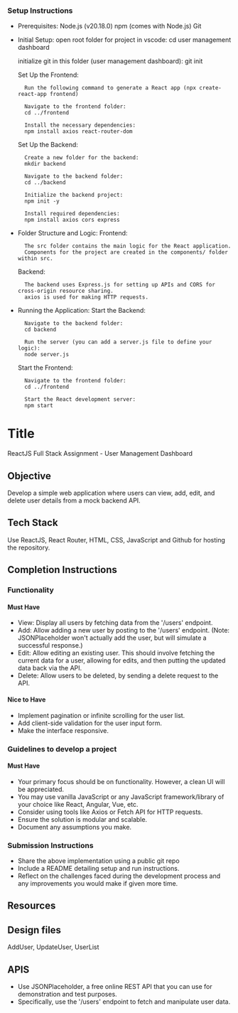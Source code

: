 ### Setup Instructions

* Prerequisites:
	Node.js (v20.18.0)
	npm (comes with Node.js)
	Git

* Initial Setup:
    open root folder for project in vscode:
        cd user management dashboard
    
    initialize git in this folder (user management dashboard):
        git init

    Set Up the Frontend:

        Run the following command to generate a React app (npx create-react-app frontend)

        Navigate to the frontend folder:
        cd ../frontend

        Install the necessary dependencies:
        npm install axios react-router-dom

    Set Up the Backend:

        Create a new folder for the backend:
        mkdir backend

        Navigate to the backend folder:
        cd ../backend

        Initialize the backend project:
	    npm init -y

        Install required dependencies:
	    npm install axios cors express

* Folder Structure and Logic:
    Frontend:

        The src folder contains the main logic for the React application.
		Components for the project are created in the components/ folder within src.

    Backend:

        The backend uses Express.js for setting up APIs and CORS for cross-origin resource sharing.
		axios is used for making HTTP requests.

* Running the Application:
    Start the Backend:

        Navigate to the backend folder:
		cd backend

        Run the server (you can add a server.js file to define your logic):	
		node server.js

    Start the Frontend:

        Navigate to the frontend folder:
		cd ../frontend

        Start the React development server:
		npm start

# Title
ReactJS Full Stack Assignment - User Management Dashboard

## Objective
Develop a simple web application where users can view, add, edit, and delete user details from a mock backend API.


## Tech Stack
Use ReactJS, React Router, HTML, CSS, JavaScript and Github for hosting the repository.

## Completion Instructions

### Functionality
#### Must Have
* View: Display all users by fetching data from the '/users' endpoint.
* Add: Allow adding a new user by posting to the '/users' endpoint. (Note: JSONPlaceholder won't actually add the user, but will simulate a successful response.)
* Edit: Allow editing an existing user. This should involve fetching the current data for a user, allowing for edits, and then putting the updated data back via the API.
* Delete: Allow users to be deleted, by sending a delete request to the API.

#### Nice to Have
* Implement pagination or infinite scrolling for the user list.
* Add client-side validation for the user input form.
* Make the interface responsive.

### Guidelines to develop a project
#### Must Have
* Your primary focus should be on functionality. However, a clean UI will be appreciated.
* You may use vanilla JavaScript or any JavaScript framework/library of your choice like React, Angular, Vue, etc.
* Consider using tools like Axios or Fetch API for HTTP requests.
* Ensure the solution is modular and scalable.
* Document any assumptions you make.

### Submission Instructions
* Share the above implementation using a public git repo
* Include a README detailing setup and run instructions.
* Reflect on the challenges faced during the development process and any improvements you would make if given more time.

## Resources
## Design files
AddUser, UpdateUser, UserList

## APIS
* Use JSONPlaceholder, a free online REST API that you can use for demonstration and test purposes.
* Specifically, use the '/users' endpoint to fetch and manipulate user data.



















